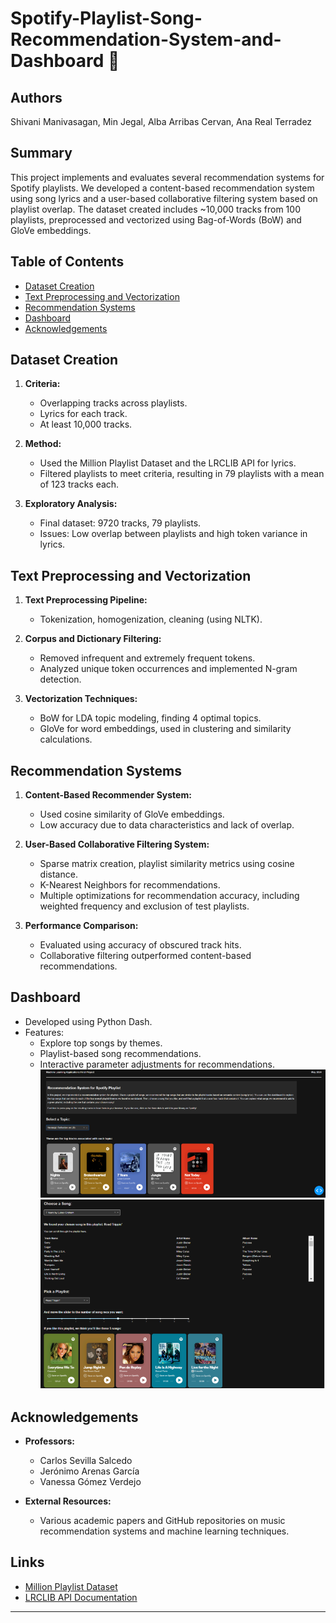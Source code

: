 # Spotify-Playlist-Song-Recommendation-System-and-Dashboard :musical_note:

## Authors
 Shivani Manivasagan, Min Jegal, Alba Arribas Cervan, Ana Real Terradez

## Summary
This project implements and evaluates several recommendation systems for Spotify playlists. We developed a content-based recommendation system using song lyrics and a user-based collaborative filtering system based on playlist overlap. The dataset created includes ~10,000 tracks from 100 playlists, preprocessed and vectorized using Bag-of-Words (BoW) and GloVe embeddings.


## Table of Contents
- [Dataset Creation](#dataset-creation)
- [Text Preprocessing and Vectorization](#text-preprocessing-and-vectorization)
- [Recommendation Systems](#recommendation-systems)
- [Dashboard](#dashboard)
- [Acknowledgements](#acknowledgements)

## Dataset Creation
1. **Criteria:**
   - Overlapping tracks across playlists.
   - Lyrics for each track.
   - At least 10,000 tracks.

2. **Method:**
   - Used the Million Playlist Dataset and the LRCLIB API for lyrics.
   - Filtered playlists to meet criteria, resulting in 79 playlists with a mean of 123 tracks each.

3. **Exploratory Analysis:**
   - Final dataset: 9720 tracks, 79 playlists.
   - Issues: Low overlap between playlists and high token variance in lyrics.

## Text Preprocessing and Vectorization
1. **Text Preprocessing Pipeline:**
   - Tokenization, homogenization, cleaning (using NLTK).

2. **Corpus and Dictionary Filtering:**
   - Removed infrequent and extremely frequent tokens.
   - Analyzed unique token occurrences and implemented N-gram detection.

3. **Vectorization Techniques:**
   - BoW for LDA topic modeling, finding 4 optimal topics.
   - GloVe for word embeddings, used in clustering and similarity calculations.

## Recommendation Systems
1. **Content-Based Recommender System:**
   - Used cosine similarity of GloVe embeddings.
   - Low accuracy due to data characteristics and lack of overlap.

2. **User-Based Collaborative Filtering System:**
   - Sparse matrix creation, playlist similarity metrics using cosine distance.
   - K-Nearest Neighbors for recommendations.
   - Multiple optimizations for recommendation accuracy, including weighted frequency and exclusion of test playlists.

3. **Performance Comparison:**
   - Evaluated using accuracy of obscured track hits.
   - Collaborative filtering outperformed content-based recommendations.

## Dashboard
- Developed using Python Dash.
- Features: 
  - Explore top songs by themes.
  - Playlist-based song recommendations.
  - Interactive parameter adjustments for recommendations.
![](https://github.com/gaallmin/Spotify-Playlist-Song-Recommendation-System-and-Dashboard/blob/main/figs/dash_overview1.PNG)
![](https://github.com/gaallmin/Spotify-Playlist-Song-Recommendation-System-and-Dashboard/blob/main/figs/dash_overview2.PNG)

## Acknowledgements
- **Professors:**
  - Carlos Sevilla Salcedo
  - Jerónimo Arenas García
  - Vanessa Gómez Verdejo

- **External Resources:**
  - Various academic papers and GitHub repositories on music recommendation systems and machine learning techniques.

## Links
- [Million Playlist Dataset](https://www.aicrowd.com/challenges/spotify-million-playlist-dataset-challenge)
- [LRCLIB API Documentation](https://lrclib.net/docs)

---
